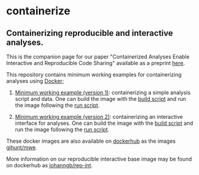 # containerize

## Containerizing reproducible and interactive analyses. 

This is the companion page for our paper "Containerized Analyses Enable Interactive and Reproducible Code Sharing" available as a preprint [here]().

This repository contains minimum working examples for containerizing analyses using [Docker](https://www.docker.com/);

1. [Minimum working example (version 1)](mwes/docker_mwe/): containerizing a simple analysis script and data. One can build the image with the [build script](mwes/docker_mwe/build.sh) and run the image following the [run script](mwes/docker_mwe/run.sh).

2. [Minimum working example (version 2)](mwes/docker_mwe2/): containerizing an interactive interface for analyses. One can build the image with the [build script](mwes/docker_mwe2/build.sh) and run the image following the [run script](mwes/docker_mwe2/run.sh).

These docker images are also available on [dockerhub](https://hub.docker.com) as the images [gjhunt/mwe](https://hub.docker.com/r/gjhunt/mwe).

More information on our reproducible interactive base image may be found on dockerhub as [johanngb/rep-int](hub.docker.com/r/johanngb/rep-int).
